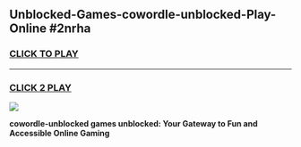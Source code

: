
## Unblocked-Games-cowordle-unblocked-Play-Online #2nrha
<h3>
<a href="https://news.freeplayer.one?title=cowordle-unblocked&ref=3">CLICK TO PLAY</a></h3>
<hr>

<h3>
<a href="https://news.freeplayer.one?title=cowordle-unblocked&ref=3">CLICK 2 PLAY</a>
  
</h3>

<a href="https://news.freeplayer.one?title=cowordle-unblocked&ref=3"><img src="https://clearcache.store/games.png"></a>


**cowordle-unblocked games unblocked: Your Gateway to Fun and Accessible Online Gaming**
